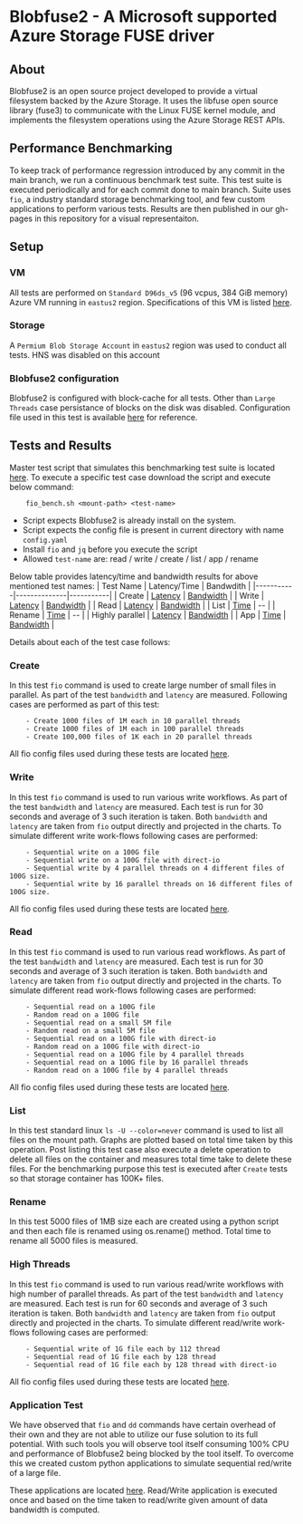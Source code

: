 # Blobfuse2 - A Microsoft supported Azure Storage FUSE driver
## About
Blobfuse2 is an open source project developed to provide a virtual filesystem backed by the Azure Storage. It uses the libfuse open source library (fuse3) to communicate with the Linux FUSE kernel module, and implements the filesystem operations using the Azure Storage REST APIs.

## Performance Benchmarking
To keep track of performance regression introduced by any commit in the main branch, we run a continuous benchmark test suite. This test suite is executed periodically and for each commit done to main branch. Suite uses `fio`, a industry standard storage benchmarking tool, and few custom applications to perform various tests. Results are then published in our gh-pages in this repository for a visual representaiton.

## Setup
### VM
All tests are performed on `Standard D96ds_v5` (96 vcpus, 384 GiB memory) Azure VM running in `eastus2` region. Specifications of this VM is listed [here](https://learn.microsoft.com/en-us/azure/virtual-machines/ddv5-ddsv5-series#ddsv5-series). 

### Storage
A `Permium Blob Storage Account` in `eastus2` region was used to conduct all tests. HNS was disabled on this account 

### Blobfuse2 configuration
Blobfuse2 is configured with block-cache for all tests. Other than `Large Threads` case persistance of blocks on the disk was disabled. Configuration file used in this test is available [here](https://github.com/Azure/azure-storage-fuse/blob/vibhansa/perftestrunner/testdata/config/azure_block_bench.yaml) for reference.


## Tests and Results
Master test script that simulates this benchmarking test suite is located [here](https://github.com/Azure/azure-storage-fuse/tree/vibhansa/perftestrunner/perf_testing/scripts/fio_bench.sh). To execute a specific test case download the script and execute below command:
```
    fio_bench.sh <mount-path> <test-name>
```
- Script expects Blobfuse2 is already install on the system.
- Script expects the config file is present in current directory with name `config.yaml`
- Install `fio` and `jq` before you execute the script
- Allowed `test-name` are: read / write / create / list / app / rename

Below table provides latency/time and bandwidth results for above mentioned test names:
| Test Name | Latency/Time | Bandwdith |
|-----------|--------------|-----------|
| Create    |  [Latency](https://azure.github.io/azure-storage-fuse/latency/create/) |  [Bandwidth](https://azure.github.io/azure-storage-fuse/bandwidth/create/)  | 
| Write     |  [Latency](https://azure.github.io/azure-storage-fuse/latency/write/)  |  [Bandwidth](https://azure.github.io/azure-storage-fuse/bandwidth/write/)   |
| Read      |  [Latency](https://azure.github.io/azure-storage-fuse/latency/read/)   |  [Bandwidth](https://azure.github.io/azure-storage-fuse/bandwidth/read/)    |
| List      |  [Time](https://azure.github.io/azure-storage-fuse/time/list/)         |   --  |
| Rename    |  [Time](https://azure.github.io/azure-storage-fuse/time/rename/)       |   --  |
| Highly parallel |  [Latency](https://azure.github.io/azure-storage-fuse/latency/highlyparallel/)  | [Bandwidth](https://azure.github.io/azure-storage-fuse/bandwidth/highlyparallel/)  |
| App       |  [Time](https://azure.github.io/azure-storage-fuse/time/app/) |  [Bandwidth](https://azure.github.io/azure-storage-fuse/bandwidth/app/) |

Details about each of the test case follows:

### Create
In this test `fio` command is used to create large number of small files in parallel. As part of the test `bandwidth` and `latency` are measured. Following cases are performed as part of this test:
```
    - Create 1000 files of 1M each in 10 parallel threads
    - Create 1000 files of 1M each in 100 parallel threads
    - Create 100,000 files of 1K each in 20 parallel threads
```
All fio config files used during these tests are located [here](https://github.com/Azure/azure-storage-fuse/tree/vibhansa/perftestrunner/perf_testing/config/create).

### Write
In this test `fio` command is used to run various write workflows. As part of the test `bandwidth` and `latency` are measured. Each test is run for 30 seconds and average of 3 such iteration is taken. Both `bandwidth` and `latency` are taken from `fio` output directly and projected in the charts. To simulate different write work-flows following cases are performed:
```
    - Sequential write on a 100G file
    - Sequential write on a 100G file with direct-io
    - Sequential write by 4 parallel threads on 4 different files of 100G size.
    - Sequential write by 16 parallel threads on 16 different files of 100G size.
```
All fio config files used during these tests are located [here](https://github.com/Azure/azure-storage-fuse/tree/vibhansa/perftestrunner/perf_testing/config/write).

### Read
In this test `fio` command is used to run various read workflows. As part of the test `bandwidth` and `latency` are measured. Each test is run for 30 seconds and average of 3 such iteration is taken. Both `bandwidth` and `latency` are taken from `fio` output directly and projected in the charts. To simulate different read work-flows following cases are performed:
```
    - Sequential read on a 100G file
    - Random read on a 100G file
    - Sequential read on a small 5M file
    - Random read on a small 5M file
    - Sequential read on a 100G file with direct-io
    - Random read on a 100G file with direct-io
    - Sequential read on a 100G file by 4 parallel threads
    - Sequential read on a 100G file by 16 parallel threads
    - Random read on a 100G file by 4 parallel threads
```
All fio config files used during these tests are located [here](https://github.com/Azure/azure-storage-fuse/tree/vibhansa/perftestrunner/perf_testing/config/read).

### List
In this test standard linux `ls -U --color=never` command is used to list all files on the mount path. Graphs are plotted based on total time taken by this operation. Post listing this test case also execute a delete operation to delete all files on the container and measures total time take to delete these files.
For the benchmarking purpose this test is executed after `Create` tests so that storage container has 100K+ files.

### Rename
In this test 5000 files of 1MB size each are created using a python script and then each file is renamed using os.rename() method. Total time to rename all 5000 files is measured. 

### High Threads
In this test `fio` command is used to run various read/write workflows with high number of parallel threads. As part of the test `bandwidth` and `latency` are measured. Each test is run for 60 seconds and average of 3 such iteration is taken. Both `bandwidth` and `latency` are taken from `fio` output directly and projected in the charts. To simulate different read/write work-flows following cases are performed:
```
    - Sequential write of 1G file each by 112 thread
    - Sequential read of 1G file each by 128 thread
    - Sequential read of 1G file each by 128 thread with direct-io
```
All fio config files used during these tests are located [here](https://github.com/Azure/azure-storage-fuse/tree/vibhansa/perftestrunner/perf_testing/config/high_threads).

### Application Test
We have observed that `fio` and `dd` commands have certain overhead of their own and they are not able to utilize our fuse solution to its full potential. With such tools you will observe tool itself consuming 100% CPU and performance of Blobfuse2 being blocked by the tool itself. To overcome this we created custom python applications to simulate sequential red/write of a large file. 

These applications are located [here](https://github.com/Azure/azure-storage-fuse/tree/vibhansa/perftestrunner/perf_testing/scripts/). 
Read/Write application is executed once and based on the time taken to read/write given amount of data bandwidth is computed. 


